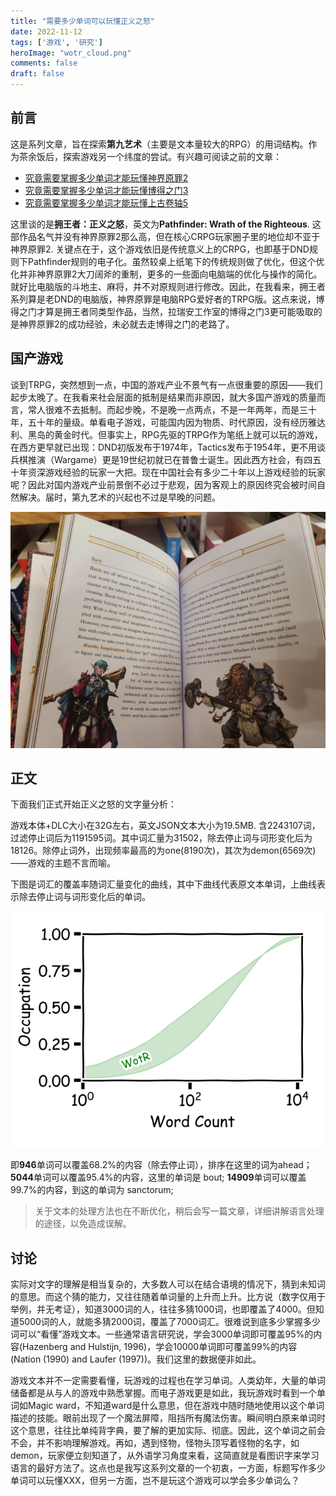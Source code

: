 ```yaml
---
title: "需要多少单词可以玩懂正义之怒"
date: 2022-11-12
tags: ['游戏', '研究']
heroImage: "wotr_cloud.png"
comments: false
draft: false
---
```


## 前言

这是系列文章，旨在探索**第九艺术**（主要是文本量较大的RPG）的用词结构。作为茶余饭后，探索游戏另一个纬度的尝试。有兴趣可阅读之前的文章：

- [究竟需要掌握多少单词才能玩懂神界原罪2](https://xhou.me/2020/06/%E7%A9%B6%E7%AB%9F%E9%9C%80%E8%A6%81%E6%8E%8C%E6%8F%A1%E5%A4%9A%E5%B0%91%E5%8D%95%E8%AF%8D%E6%89%8D%E8%83%BD%E7%8E%A9%E6%87%82%E7%A5%9E%E7%95%8C%E5%8E%9F%E7%BD%AA2/)
- [究竟需要掌握多少单词才能玩懂博得之门3](https://xhou.me/2020/10/%E9%9C%80%E8%A6%81%E5%A4%9A%E5%B0%91%E5%8D%95%E8%AF%8D%E5%8F%AF%E4%BB%A5%E7%8E%A9%E6%87%82%E5%8D%9A%E5%BE%B7%E4%B9%8B%E9%97%A83/)
- [究竟需要掌握多少单词才能玩懂上古卷轴5](https://xhou.me/2022/11/究竟需要掌握多少单词才能玩懂上古卷轴5/)

这里谈的是**拥王者：正义之怒**，英文为**Pathfinder: Wrath of the Righteous**. 这部作品名气并没有神界原罪2那么高，但在核心CRPG玩家圈子里的地位却不亚于神界原罪2. 关键点在于，这个游戏依旧是传统意义上的CRPG，也即基于DND规则下Pathfinder规则的电子化。虽然较桌上纸笔下的传统规则做了优化，但这个优化并非神界原罪2大刀阔斧的重制，更多的一些面向电脑端的优化与操作的简化。就好比电脑版的斗地主、麻将，并不对原规则进行修改。因此，在我看来，拥王者系列算是老DND的电脑版，神界原罪是电脑RPG爱好者的TRPG版。这点来说，博得之门才算是拥王者同类型作品，当然，拉瑞安工作室的博得之门3更可能吸取的是神界原罪2的成功经验，未必就去走博得之门的老路了。

## 国产游戏

谈到TRPG，突然想到一点，中国的游戏产业不景气有一点很重要的原因——我们起步太晚了。在我看来社会层面的抵制是结果而非原因，就大多国产游戏的质量而言，常人很难不去抵制。而起步晚，不是晚一点两点，不是一年两年，而是三十年，五十年的量级。单看电子游戏，可能国内因为物质、时代原因，没有经历雅达利、黑岛的黄金时代。但事实上，RPG先驱的TRPG作为笔纸上就可以玩的游戏，在西方更早就已出现：DND初版发布于1974年，Tactics发布于1954年，更不用谈兵棋推演（Wargame）更是19世纪初就已在普鲁士诞生。因此西方社会，有四五十年资深游戏经验的玩家一大把。现在中国社会有多少二十年以上游戏经验的玩家呢？因此对国内游戏产业前景倒不必过于悲观，因为客观上的原因终究会被时间自然解决。届时，第九艺术的兴起也不过是早晚的问题。

![DNDbook](./DNDBooks.jpeg)

## 正文

下面我们正式开始正义之怒的文字量分析：

游戏本体+DLC大小在32G左右，英文JSON文本大小为19.5MB. 含2243107词，过滤停止词后为1191595词。其中词汇量为31502，除去停止词与词形变化后为18126。除停止词外，出现频率最高的为one(8190次)，其次为demon(6569次)——游戏的主题不言而喻。

下图是词汇的覆盖率随词汇量变化的曲线，其中下曲线代表原文本单词，上曲线表示除去停止词与词形变化后的单词。

![curve](./wordcurve.png)

即**946**单词可以覆盖68.2%的内容（除去停止词），排序在这里的词为ahead；
**5044**单词可以覆盖95.4%的内容，这里的单词是 bout; 
**14909**单词可以覆盖99.7%的内容，到这的单词为 sanctorum;

> 关于文本的处理方法也在不断优化，稍后会写一篇文章，详细讲解语言处理的途径，以免造成误解。


## 讨论

实际对文字的理解是相当复杂的，大多数人可以在结合语境的情况下，猜到未知词的意思。而这个猜的能力，又往往随着单词量的上升而上升。比方说（数字仅用于举例，并无考证），知道3000词的人，往往多猜1000词，也即覆盖了4000。但知道5000词的人，就能多猜2000词，覆盖了7000词汇。很难说到底多少掌握多少词可以“看懂”游戏文本。一些通常语言研究说，学会3000单词即可覆盖95%的内容(Hazenberg and Hulstijn, 1996)，学会10000单词即可覆盖99%的内容(Nation (1990) and Laufer (1997))。我们这里的数据便非如此。

游戏文本并不一定需要看懂，玩游戏的过程也在学习单词。人类幼年，大量的单词储备都是从与人的游戏中熟悉掌握。而电子游戏更是如此，我玩游戏时看到一个单词如Magic ward，不知道ward是什么意思，但在游戏中随时随地使用以这个单词描述的技能。眼前出现了一个魔法屏障，阻挡所有魔法伤害。瞬间明白原来单词时这个意思，往往比单纯背字典，要了解的更加实际、彻底。因此，这个单词之前会不会，并不影响理解游戏。再如，遇到怪物，怪物头顶写着怪物的名字，如demon，玩家便立刻知道了，从外语学习角度来看，这简直就是看图识字来学习语言的最好方法了。这点也是我写这系列文章的一个初衷，一方面，标题写作多少单词可以玩懂XXX，但另一方面，岂不是玩这个游戏可以学会多少单词么？
